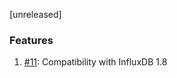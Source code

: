 [unreleased]

### Features
1. [#11](https://github.com/influxdata/influxdb-gds-connector/pull/11): Compatibility with InfluxDB 1.8
